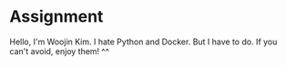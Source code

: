 # Assignment
Hello, I'm Woojin Kim.
I hate Python and Docker.
But I have to do. 
If you can't avoid, enjoy them!
^^ 